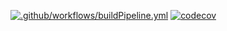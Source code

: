 [![.github/workflows/buildPipeline.yml](https://github.com/Star-Academy/Summer1404-SE-Team01/actions/workflows/buildPipeline.yml/badge.svg?branch=phase05)](https://github.com/Star-Academy/Summer1404-SE-Team01/actions/workflows/buildPipeline.yml)
[![codecov](https://codecov.io/gh/Star-Academy/Summer1404-SE-Team01/branch/phase05/graph/badge.svg?token=KDQ5RLWC6M)](https://codecov.io/gh/Star-Academy/Summer1404-SE-Team01)
